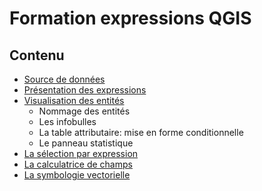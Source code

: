 # Formation expressions QGIS

## Contenu

* [Source de données](./source-de-donnees.md)
* [Présentation des expressions](./presentation.md)
* [Visualisation des entités](./visualisation.md)
    * Nommage des entités
    * Les infobulles
    * La table attributaire: mise en forme conditionnelle
    * Le panneau statistique
* [La sélection par expression](./selection.md)
* [La calculatrice de champs](./calculatrice.md)
* [La symbologie vectorielle](./symbologie.md)
